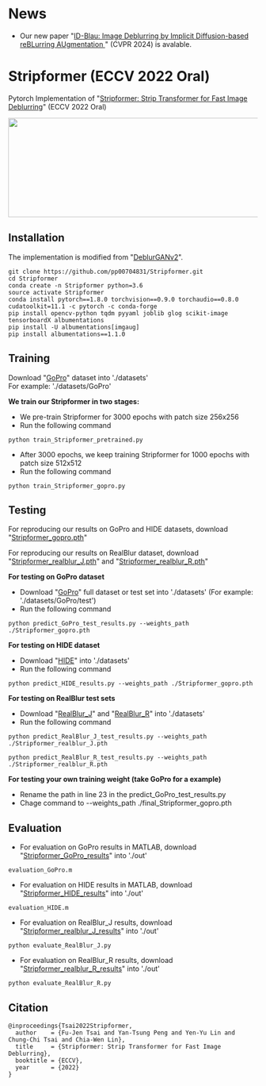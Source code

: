 # News
* Our new paper "[ID-Blau: Image Deblurring by Implicit Diffusion-based reBLurring AUgmentation
](https://github.com/plusgood-steven/ID-Blau?tab=readme-ov-file)" (CVPR 2024) is avalable. </br>

# Stripformer (ECCV 2022 Oral)
Pytorch Implementation of "[Stripformer: Strip Transformer for Fast Image Deblurring](https://arxiv.org/abs/2204.04627)" (ECCV 2022 Oral)

<img src="./Figure/Intra_Inter.PNG" width = "800" height = "200" div align=center />

## Installation
The implementation is modified from "[DeblurGANv2](https://github.com/VITA-Group/DeblurGANv2)". 
```
git clone https://github.com/pp00704831/Stripformer.git
cd Stripformer
conda create -n Stripformer python=3.6
source activate Stripformer
conda install pytorch==1.8.0 torchvision==0.9.0 torchaudio==0.8.0 cudatoolkit=11.1 -c pytorch -c conda-forge
pip install opencv-python tqdm pyyaml joblib glog scikit-image tensorboardX albumentations
pip install -U albumentations[imgaug]
pip install albumentations==1.1.0
```


## Training
Download "[GoPro](https://drive.google.com/drive/folders/1bEZO-l6sI9NXMRd98ldi74kCGAnw4bLQ?usp=drive_link)" dataset into './datasets' </br>
For example: './datasets/GoPro'

**We train our Stripformer in two stages:** </br>
* We pre-train Stripformer for 3000 epochs with patch size 256x256 </br> 
* Run the following command 
```
python train_Stripformer_pretrained.py
```

* After 3000 epochs, we keep training Stripformer for 1000 epochs with patch size 512x512 </br>
* Run the following command 
```
python train_Stripformer_gopro.py
```

## Testing
For reproducing our results on GoPro and HIDE datasets, download "[Stripformer_gopro.pth](https://drive.google.com/drive/folders/18kx_JTj8SzsQk0Wxnkn5_gg_d_iK_LKZ?usp=drive_link)"

For reproducing our results on RealBlur dataset, download "[Stripformer_realblur_J.pth](https://drive.google.com/drive/folders/18kx_JTj8SzsQk0Wxnkn5_gg_d_iK_LKZ?usp=drive_link)" and "[Stripformer_realblur_R.pth](https://drive.google.com/drive/folders/18kx_JTj8SzsQk0Wxnkn5_gg_d_iK_LKZ?usp=drive_link)"

**For testing on GoPro dataset** </br>
* Download "[GoPro](https://drive.google.com/drive/folders/1bEZO-l6sI9NXMRd98ldi74kCGAnw4bLQ?usp=drive_link)" full dataset or test set into './datasets' (For example: './datasets/GoPro/test') </br>
* Run the following command
```
python predict_GoPro_test_results.py --weights_path ./Stripformer_gopro.pth 
```
**For testing on HIDE dataset** </br>
* Download "[HIDE](https://drive.google.com/drive/folders/1bEZO-l6sI9NXMRd98ldi74kCGAnw4bLQ?usp=drive_link)" into './datasets' </br>
* Run the following command
```
python predict_HIDE_results.py --weights_path ./Stripformer_gopro.pth 
```
**For testing on RealBlur test sets** </br>
* Download "[RealBlur_J](https://drive.google.com/drive/folders/1bEZO-l6sI9NXMRd98ldi74kCGAnw4bLQ?usp=drive_link)" and "[RealBlur_R](https://drive.google.com/drive/folders/1bEZO-l6sI9NXMRd98ldi74kCGAnw4bLQ?usp=drive_link)" into './datasets' </br>
* Run the following command
```
python predict_RealBlur_J_test_results.py --weights_path ./Stripformer_realblur_J.pth 
```
```
python predict_RealBlur_R_test_results.py --weights_path ./Stripformer_realblur_R.pth 
```

**For testing your own training weight (take GoPro for a example)** </br>
* Rename the path in line 23 in the predict_GoPro_test_results.py </br>
* Chage command to --weights_path ./final_Stripformer_gopro.pth

## Evaluation
* For evaluation on GoPro results in MATLAB, download "[Stripformer_GoPro_results](https://drive.google.com/drive/folders/1qrwjvysFFrujLzDB5cfTuZfD5KbefOJX?usp=drive_link)" into './out'
```
evaluation_GoPro.m
```
* For evaluation on HIDE results in MATLAB, download "[Stripformer_HIDE_results](https://drive.google.com/drive/folders/1qrwjvysFFrujLzDB5cfTuZfD5KbefOJX?usp=drive_link)" into './out'
```
evaluation_HIDE.m
```
* For evaluation on RealBlur_J results, download "[Stripformer_realblur_J_results](https://drive.google.com/drive/folders/1qrwjvysFFrujLzDB5cfTuZfD5KbefOJX?usp=drive_link)" into './out'
```
python evaluate_RealBlur_J.py
```
* For evaluation on RealBlur_R results, download "[Stripformer_realblur_R_results](https://drive.google.com/drive/folders/1qrwjvysFFrujLzDB5cfTuZfD5KbefOJX?usp=drive_link)" into './out'
```
python evaluate_RealBlur_R.py
```
## Citation
```
@inproceedings{Tsai2022Stripformer,
  author    = {Fu-Jen Tsai and Yan-Tsung Peng and Yen-Yu Lin and Chung-Chi Tsai and Chia-Wen Lin},
  title     = {Stripformer: Strip Transformer for Fast Image Deblurring},
  booktitle = {ECCV},
  year      = {2022}
}
```
